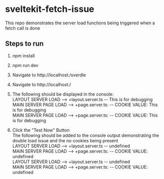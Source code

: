 # sveltekit-fetch-issue
This repo demonstrates the server load functions being triggered when a fetch call is done

## Steps to run
1. npm install
2. npm run dev
3. Navigate to http://localhost:<port-num>/sverdle
4. Navigate to http://localhost:<port-num>/
5. The following should be displayed in the console:  
   LAYOUT SERVER LOAD --> +layout.server.ts --  This is for debugging  
   MAIN SERVER PAGE LOAD --> +page.server.ts: -- COOKIE VALUE:  This is for debugging  
   MAIN SERVER PAGE LOAD --> +page.server.ts: -- COOKIE VALUE:  This is for debugging

7. Click the "Test Now" Button  
  The following should be added to the console output demonstrating the double load issue and the no cookies being present  
  LAYOUT SERVER LOAD --> +layout.server.ts --  undefined  
  MAIN SERVER PAGE LOAD --> +page.server.ts: -- COOKIE VALUE:  undefined  
  LAYOUT SERVER LOAD --> +layout.server.ts --  undefined  
  MAIN SERVER PAGE LOAD --> +page.server.ts: -- COOKIE VALUE:  undefined  
